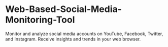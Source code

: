 # Web-Based-Social-Media-Monitoring-Tool
Monitor and analyze social media accounts on YouTube, Facebook, Twitter, and Instagram. Receive insights and trends in your web browser.
